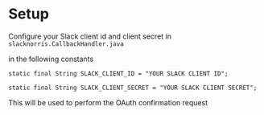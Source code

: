 # Setup

Configure your Slack client id and client secret in `slacknorris.CallbackHandler.java` 

in the following constants

`static final String SLACK_CLIENT_ID = "YOUR SLACK CLIENT ID";`

`static final String SLACK_CLIENT_SECRET = "YOUR SLACK CLIENT SECRET";`

This will be used to perform the OAuth confirmation request